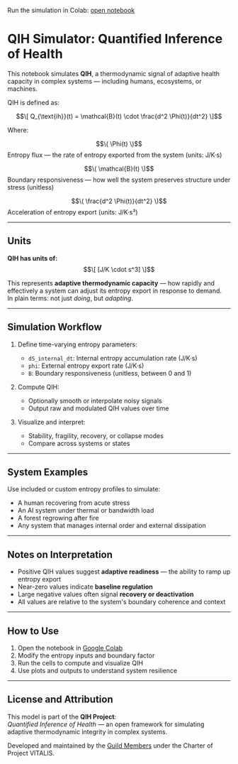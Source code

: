 Run the simulation in Colab: [open notebook](https://colab.research.google.com/drive/1CBUYUHLn_6CGM7Tzrj_faQXnR3Il297R?usp=sharing)
# QIH Simulator: Quantified Inference of Health

This notebook simulates **QIH**, a thermodynamic signal of adaptive health capacity in complex systems — including humans, ecosystems, or machines.

QIH is defined as:

$$\[
Q_{\text{ih}}(t) = \mathcal{B}(t) \cdot \frac{d^2 \Phi(t)}{dt^2}
\]$$

Where:

$$\( \Phi(t) \)$$ 
Entropy flux — the rate of entropy exported from the system (units: J/K·s)  

$$\( \mathcal{B}(t) \)$$ 
Boundary responsiveness — how well the system preserves structure under stress (unitless)  

$$\( \frac{d^2 \Phi(t)}{dt^2} \)$$ 
Acceleration of entropy export (units: J/K·s³)

---

## Units

**QIH has units of:**  
$$\[
[J/K \cdot s^3]
\]$$

This represents **adaptive thermodynamic capacity** — how rapidly and effectively a system can adjust its entropy export in response to demand.  
In plain terms: not just *doing*, but *adapting*.

---

## Simulation Workflow

1. Define time-varying entropy parameters:
   - `dS_internal_dt`: Internal entropy accumulation rate (J/K·s)
   - `phi`: External entropy export rate (J/K·s)
   - `B`: Boundary responsiveness (unitless, between 0 and 1)

2. Compute QIH:
   - Optionally smooth or interpolate noisy signals
   - Output raw and modulated QIH values over time

3. Visualize and interpret:
   - Stability, fragility, recovery, or collapse modes
   - Compare across systems or states

---

## System Examples

Use included or custom entropy profiles to simulate:

- A human recovering from acute stress
- An AI system under thermal or bandwidth load
- A forest regrowing after fire
- Any system that manages internal order and external dissipation

---

## Notes on Interpretation

- Positive QIH values suggest **adaptive readiness** — the ability to ramp up entropy export
- Near-zero values indicate **baseline regulation**
- Large negative values often signal **recovery or deactivation**
- All values are relative to the system's boundary coherence and context

---

## How to Use

1. Open the notebook in [Google Colab]([https://colab.research.google.com/](https://colab.research.google.com/drive/1CBUYUHLn_6CGM7Tzrj_faQXnR3Il297R?usp=sharing))  
2. Modify the entropy inputs and boundary factor  
3. Run the cells to compute and visualize QIH  
4. Use plots and outputs to understand system resilience

---

## License and Attribution

This model is part of the **QIH Project**:  
_Quantified Inference of Health_ — an open framework for simulating adaptive thermodynamic integrity in complex systems.

Developed and maintained by the [Guild Members](https://github.com/projectvitalis) under the Charter of Project VITALIS.
